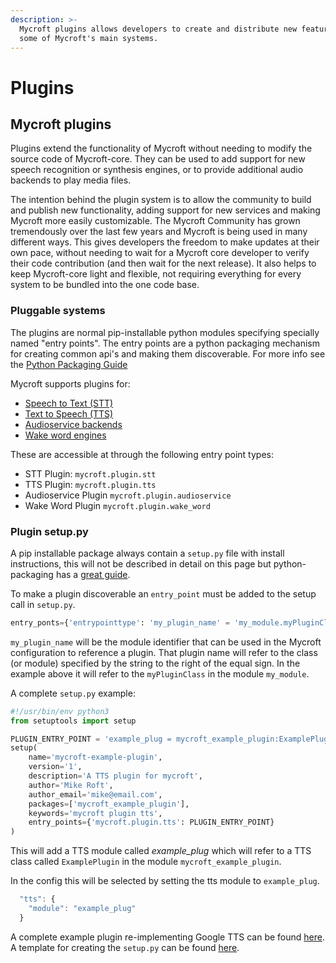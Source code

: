 ```yaml
---
description: >-
  Mycroft plugins allows developers to create and distribute new features for
  some of Mycroft's main systems.
---
```


# Plugins

## Mycroft plugins

Plugins extend the functionality of Mycroft without needing to modify the source code of Mycroft-core. They can be used to add support for new speech recognition or synthesis engines, or to provide additional audio backends to play media files.

The intention behind the plugin system is to allow the community to build and publish new functionality, adding support for new services and making Mycroft more easily customizable. The Mycroft Community has grown tremendously over the last few years and Mycroft is being used in many different ways. This gives developers the freedom to make updates at their own pace, without needing to wait for a Mycroft core developer to verify their code contribution \(and then wait for the next release\). It also helps to keep Mycroft-core light and flexible, not requiring everything for every system to be bundled into the one code base.

### Pluggable systems

The plugins are normal pip-installable python modules specifying specially named "entry points". The entry points are a python packaging mechanism for creating common api's and making them discoverable. For more info see the [Python Packaging Guide](https://packaging.python.org/guides/creating-and-discovering-plugins/)

Mycroft supports plugins for:

* [Speech to Text \(STT\)](stt.md)
* [Text to Speech \(TTS\)](tts.md)
* [Audioservice backends](audioservice.md)
* [Wake word engines](wake-word-plugins.md)

These are accessible at through the following entry point types:

* STT Plugin: `mycroft.plugin.stt`
* TTS Plugin: `mycroft.plugin.tts`
* Audioservice Plugin `mycroft.plugin.audioservice`
* Wake Word Plugin `mycroft.plugin.wake_word`

### Plugin setup.py

A pip installable package always contain a `setup.py` file with install instructions, this will not be described in detail on this page but python-packaging has a [great guide](https://python-packaging.readthedocs.io/en/latest/).

To make a plugin discoverable an `entry_point` must be added to the setup call in `setup.py`.

```python
entry_ponts={'entrypointtype': 'my_plugin_name' = 'my_module.myPluginClass'
```

`my_plugin_name` will be the module identifier that can be used in the Mycroft configuration to reference a plugin. That plugin name will refer to the class \(or module\) specified by the string to the right of the equal sign. In the example above it will refer to the `myPluginClass` in the module `my_module`.

A complete `setup.py` example:

```python
#!/usr/bin/env python3
from setuptools import setup

PLUGIN_ENTRY_POINT = 'example_plug = mycroft_example_plugin:ExamplePlugin'
setup(
    name='mycroft-example-plugin',
    version='1',
    description='A TTS plugin for mycroft',
    author='Mike Roft',
    author_email='mike@email.com',
    packages=['mycroft_example_plugin'],
    keywords='mycroft plugin tts',
    entry_points={'mycroft.plugin.tts': PLUGIN_ENTRY_POINT}
)
```

This will add a TTS module called _example\_plug_ which will refer to a TTS class called `ExamplePlugin` in the module `mycroft_example_plugin`.

In the config this will be selected by setting the tts module to `example_plug`.

```javascript
  "tts": {
    "module": "example_plug"
  }
```

A complete example plugin re-implementing Google TTS can be found [here](https://github.com/forslund/mycroft-tts-plugin-gtts). A template for creating the `setup.py` can be found [here](https://gist.github.com/forslund/8e51cba0ffd4e671dfc188e4e33fdbd7).

